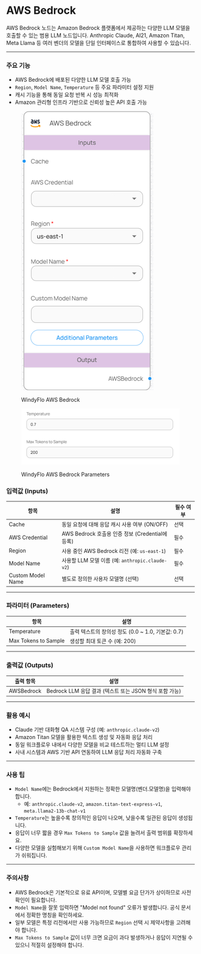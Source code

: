 # AWS Bedrock

AWS Bedrock 노드는 Amazon Bedrock 플랫폼에서 제공하는 다양한 LLM 모델을 호출할 수 있는 범용 LLM 노드입니다. Anthropic Claude, AI21, Amazon Titan, Meta Llama 등 여러 벤더의 모델을 단일 인터페이스로 통합하여 사용할 수 있습니다.

***

### 주요 기능

* AWS Bedrock에 배포된 다양한 LLM 모델 호출 가능
* `Region`, `Model Name`, `Temperature` 등 주요 파라미터 설정 지원
* 캐시 기능을 통해 동일 요청 반복 시 성능 최적화
* Amazon 관리형 인프라 기반으로 신뢰성 높은 API 호출 가능

<figure><img src="../../../.gitbook/assets/스크린샷 2025-05-15 103708.png" alt=""><figcaption><p>WindyFlo AWS Bedrock</p></figcaption></figure>

<figure><img src="../../../.gitbook/assets/스크린샷 2025-05-15 103714 (1).png" alt=""><figcaption><p>WindyFlo AWS Bedrock Parameters</p></figcaption></figure>

### 입력값 (Inputs)

| 항목                | 설명                                       | 필수 여부 |
| ----------------- | ---------------------------------------- | ----- |
| Cache             | 동일 요청에 대해 응답 캐시 사용 여부 (ON/OFF)           | 선택    |
| AWS Credential    | AWS Bedrock 호출용 인증 정보 (Credential에 등록)   | 필수    |
| Region            | 사용 중인 AWS Bedrock 리전 (예: `us-east-1`)    | 필수    |
| Model Name        | 사용할 LLM 모델 이름 (예: `anthropic.claude-v2`) | 필수    |
| Custom Model Name | 별도로 정의한 사용자 모델명 (선택)                     | 선택    |

***

### 파라미터 (Parameters)

| 항목                   | 설명                                    |
| -------------------- | ------------------------------------- |
| Temperature          | 출력 텍스트의 창의성 정도 (0.0 \~ 1.0, 기본값: 0.7) |
| Max Tokens to Sample | 생성할 최대 토큰 수 (예: 200)                  |

***

### 출력값 (Outputs)

| 출력 항목      | 설명                                       |
| ---------- | ---------------------------------------- |
| AWSBedrock | Bedrock LLM 응답 결과 (텍스트 또는 JSON 형식 포함 가능) |

***

### 활용 예시

* Claude 기반 대화형 QA 시스템 구성 (예: `anthropic.claude-v2`)
* Amazon Titan 모델을 활용한 텍스트 생성 및 자동화 응답 처리
* 동일 워크플로우 내에서 다양한 모델을 비교 테스트하는 멀티 LLM 설정
* 사내 시스템과 AWS 기반 API 연동하여 LLM 응답 처리 자동화 구축

***

### 사용 팁

* `Model Name`에는 Bedrock에서 지원하는 정확한 모델명(벤더.모델명)을 입력해야 합니다.
  * 예: `anthropic.claude-v2`, `amazon.titan-text-express-v1`, `meta.llama2-13b-chat-v1`
* `Temperature`는 높을수록 창의적인 응답이 나오며, 낮을수록 일관된 응답이 생성됩니다.
* 응답이 너무 짧을 경우 `Max Tokens to Sample` 값을 늘려서 출력 범위를 확장하세요.
* 다양한 모델을 실험해보기 위해 `Custom Model Name`을 사용하면 워크플로우 관리가 쉬워집니다.

***

### 주의사항

* AWS Bedrock은 기본적으로 유료 API이며, 모델별 요금 단가가 상이하므로 사전 확인이 필요합니다.
* `Model Name`을 잘못 입력하면 "Model not found" 오류가 발생합니다. 공식 문서에서 정확한 명칭을 확인하세요.
* 일부 모델은 특정 리전에서만 사용 가능하므로 `Region` 선택 시 제약사항을 고려해야 합니다.
* `Max Tokens to Sample` 값이 너무 크면 요금이 과다 발생하거나 응답이 지연될 수 있으니 적절히 설정해야 합니다.
